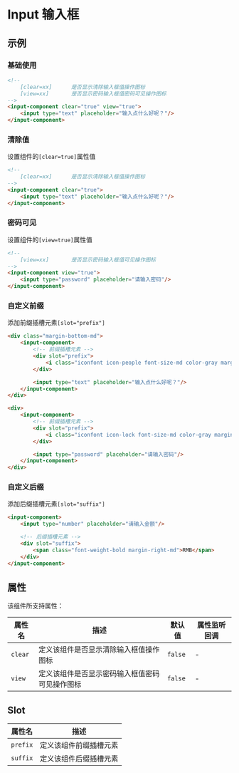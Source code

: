 # Input 输入框

## 示例
### 基础使用
```html
<!--
    [clear=xx]      是否显示清除输入框值操作图标
    [view=xx]       是否显示密码输入框值密码可见操作图标
-->
<input-component clear="true" view="true">
    <input type="text" placeholder="输入点什么好呢？"/>
</input-component>
```

### 清除值
设置组件的`[clear=true]`属性值
```html
<!--
    [clear=xx]      是否显示清除输入框值操作图标
-->
<input-component clear="true">
    <input type="text" placeholder="输入点什么好呢？"/>
</input-component>
```

### 密码可见
设置组件的`[view=true]`属性值
```html
<!--
    [view=xx]       是否显示密码输入框值可见操作图标
-->
<input-component view="true">
    <input type="password" placeholder="请输入密码"/>
</input-component>
```

### 自定义前缀
添加前缀插槽元素`[slot="prefix"]`
```html
<div class="margin-bottom-md">
    <input-component>
        <!-- 前缀插槽元素 -->
        <div slot="prefix">
            <i class="iconfont icon-people font-size-md color-gray margin-left-md"></i>
        </div>

        <input type="text" placeholder="输入点什么好呢？"/>
    </input-component>
</div>

<div>
    <input-component>
        <!-- 前缀插槽元素 -->
        <div slot="prefix">
            <i class="iconfont icon-lock font-size-md color-gray margin-left-md"></i>
        </div>

        <input type="password" placeholder="请输入密码"/>
    </input-component>
</div>
```

### 自定义后缀
添加后缀插槽元素`[slot="suffix"]`
```html
<input-component>
    <input type="number" placeholder="请输入金额"/>

    <!-- 后缀插槽元素 -->
    <div slot="suffix">
        <span class="font-weight-bold margin-right-md">RMB</span>
    </div>
</input-component>
```

## 属性
该组件所支持属性：

属性名 | 描述 | 默认值 | 属性监听回调
--- | --- | --- | ---
`clear` | 定义该组件是否显示清除输入框值操作图标 | `false` | -
`view` | 定义该组件是否显示密码输入框值密码可见操作图标 | `false` | -

## Slot
属性名 | 描述
--- | --- 
`prefix` | 定义该组件前缀插槽元素
`suffix` | 定义该组件后缀插槽元素


